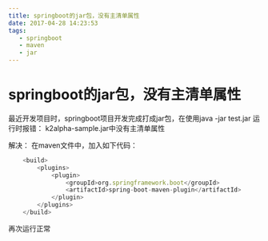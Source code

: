 ```yaml
---
title: springboot的jar包，没有主清单属性
date: 2017-04-28 14:23:53
tags:
   - springboot
   - maven
   - jar
---
```

# springboot的jar包，没有主清单属性
最近开发项目时，springboot项目开发完成打成jar包，在使用java -jar test.jar 运行时报错：
k2alpha-sample.jar中没有主清单属性

解决：
在maven文件中，加入如下代码：
```javascript
    <build>
        <plugins>
            <plugin>
                <groupId>org.springframework.boot</groupId>
                <artifactId>spring-boot-maven-plugin</artifactId>
            </plugin>
        </plugins>
    </build>
```

再次运行正常
